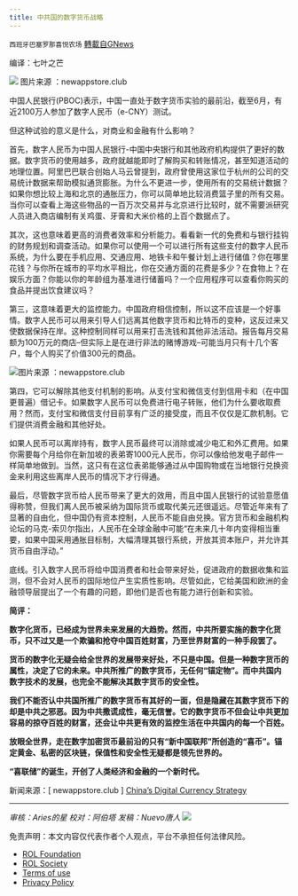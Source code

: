 ```yaml
---
title: 中共国的数字货币战略
---
```

`西班牙巴塞罗那喜悦农场` [轉載自GNews](https://gnews.org/zh-hans/1650690/)

编译：七叶之芒

![](https://assets.gnews.org/wp-content/uploads/2021/11/image-155.png) 图片来源 ：newappstore.club

中国人民银行(PBOC)表示，中国一直处于数字货币实验的最前沿，截至6月，有近2100万人参加了数字人民币（e-CNY）测试。

但这种试验的意义是什么，对商业和金融有什么影响？

首先，数字人民币为中国人民银行-中国中央银行和其他政府机构提供了更好的数据。数字货币的使用越多，政府就越能即时了解购买和转账情况，甚至知道活动的地理位置。阿里巴巴联合创始人马云曾提到，政府曾使用这家位于杭州的公司的交易统计数据来帮助模拟通货膨胀。为什么不更进一步，使用所有的交易统计数据？如果你想比较上海和北京的通胀压力，你可以简单地比较消费篮子里的所有交易。当你可以查看上海这些物品的一百万次交易并与北京进行比较时，就不需要派研究人员进入商店编制有关鸡蛋、牙膏和大米价格的上百个数据点了。

其次，这也意味着更高的消费者效率和分析能力。看看新一代的免费和与银行挂钩的财务规划和调查活动。如果你可以使用一个可以进行所有这些支付的数字人民币系统，为什么要在手机应用、交通应用、地铁卡和午餐计划上进行储值？你在哪里花钱？与你所在城市的平均水平相比，你在交通方面的花费是多少？在食物上？在娱乐方面？你能以你的年龄组为基准进行储蓄吗？一个应用程序可以查看你购买的食品并提出饮食建议吗？

第三，这意味着更大的监控能力。中国政府相信控制，所以这不应该是一个好事情。数字人民币可以用来引导人们远离其他数字货币和比特币的变种，这反过来又使数据保持在岸。这种控制同样可以用来打击洗钱和其他非法活动。报告每月交易额为100万元的商店–但实际上是在进行非法的赌博游戏–可能当月只有十几个客户，每个人购买了价值300元的商品。

![](https://assets.gnews.org/wp-content/uploads/2021/11/image-157.png)图片来源 ：newappstore.club

第四，它可以解除其他支付机制的影响。从支付宝和微信支付到信用卡和（在中国更普遍）借记卡。如果数字人民币可以免费进行电子转账，他们为什么要收取费用？然而，支付宝和微信支付目前享有广泛的接受度，而且不仅仅是汇款机制。它们提供消费金融和其他好处。

如果人民币可以离岸持有，数字人民币最终可以消除或减少电汇和外汇费用。如果你需要每个月给你在新加坡的表弟寄1000元人民币，你可以像给他发电子邮件一样简单地做到。当然，这只有在这位表弟能够通过从中国购物或在当地银行兑换资金来利用这些离岸人民币的情况下才行得通。

最后，尽管数字货币给人民币带来了更大的效用，而且中国人民银行的试验意愿值得称赞，但我们离人民币被采纳为国际货币或取代美元还很遥远。尽管近年来有了显著的自由化，但中国仍有资本控制，人民币不能自由兑换。官方货币和金融机构论坛的马克-索贝尔指出，人民币在全球金融中可能“在未来几十年内变得相当重要，如果中国采用通胀目标制，大幅清理其银行系统，开放其资本账户，并允许其货币自由浮动。”

底线。引入数字人民币将给中国消费者和社会带来好处，促进政府的数据收集和监测，但不会对人民币的国际地位产生实质性影响。尽管如此，它给美国和欧洲的金融领导层提出了一个有趣的问题，即他们是否也有能力进行创新和实验。

**简评：**

**数字化货币，已经成为世界未来发展的大趋势。然而，中共所要实施的数字化货币，只不过又是一个欺骗和抢夺中国百姓财富，乃至世界财富的一种手段罢了。**

**货币的数字化无疑会给全世界的发展带来好处，不只是中国。但是一种数字货币的属性，决定了它的未来。中共所推广的数字货币，无任何“锚定物”。而中共国内数字技术的发展，也完全不能解决其数字货币的安全性。**

**我们不能否认中共国所推广的数字货币有其好的一面，但是隐藏在其数字货币下的却是中共之邪恶。因为中共撒谎成性，毫无信誉。它的数字货币不但会让中共更加容易的掠夺百姓的财富，还会让中共更有效的监控生活在中共国内的每一个百姓。**

**放眼全世界，走在数字加密货币最前沿的只有“新中国联邦”所创造的“喜币”。锚定黄金、私密的区块链，保值性和安全性无疑都是领先世界的。**

**“喜联储”的诞生，开创了人类经济和金融的一个新时代。**

新闻来源：[ newappstore.club ] [China’s Digital Currency Strategy](https://newappstore.club/chinas-digital-currency-strategy/?campaign=tw-yuan-2-11&amp;adgroup=all&amp;ad=ad10)

* * *

*审核：Aries的星
校对：阿伯塔
发稿：Nuevo唐人*
![](https://assets.gnews.org/wp-content/uploads/2021/11/GNEWS_CH..jpeg)
 

免责声明：本文内容仅代表作者个人观点，平台不承担任何法律风险。

- [ROL Foundation](https://rolfoundation.org/)
- [ROL Society](https://rolsociety.org/)
- [Terms of use](https://gnews.org/terms-of-use-3/)
- [Privacy Policy](https://gnews.org/privacy-policy/)
